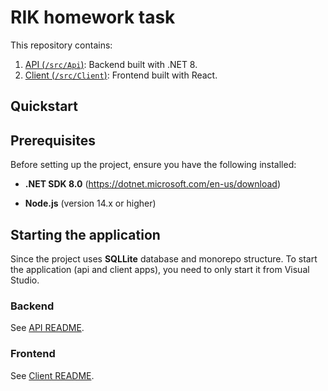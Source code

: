 # RIK homework task

This repository contains:
1. [API (`/src/Api`)](src/api/README.md): Backend built with .NET 8.
2. [Client (`/src/Client`)](src/client/README.md): Frontend built with React.

## Quickstart

## Prerequisites

Before setting up the project, ensure you have the following installed:

- **.NET SDK 8.0** (https://dotnet.microsoft.com/en-us/download)

- **Node.js** (version 14.x or higher)

## Starting the application
Since the project uses **SQLLite** database and monorepo structure. To start the application (api and client apps), you need to only start it from Visual Studio.

### Backend
See [API README](api/README.md).

### Frontend
See [Client README](client/README.md).
